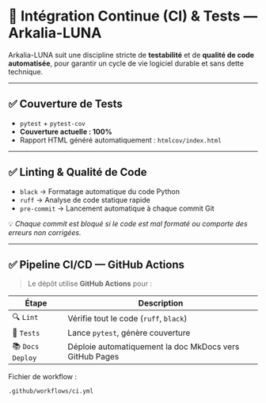 # 🧪 Intégration Continue (CI) & Tests — Arkalia-LUNA

Arkalia-LUNA suit une discipline stricte de **testabilité** et de **qualité de code automatisée**, pour garantir un cycle de vie logiciel durable et sans dette technique.

---

## ✅ Couverture de Tests

- `pytest` + `pytest-cov`
- **Couverture actuelle : 100%**
- Rapport HTML généré automatiquement : `htmlcov/index.html`

---

## ✅ Linting & Qualité de Code

- `black` → Formatage automatique du code Python
- `ruff` → Analyse de code statique rapide
- `pre-commit` → Lancement automatique à chaque commit Git

💡 *Chaque commit est bloqué si le code est mal formaté ou comporte des erreurs non corrigées.*

---

## ✅ Pipeline CI/CD — GitHub Actions

> Le dépôt utilise **GitHub Actions** pour :

| Étape             | Description                                  |
|-------------------|----------------------------------------------|
| 🔍 `Lint`         | Vérifie tout le code (`ruff`, `black`)       |
| 🧪 `Tests`        | Lance `pytest`, génère couverture            |
| 📚 `Docs Deploy` | Déploie automatiquement la doc MkDocs vers GitHub Pages |

Fichier de workflow :
```bash
.github/workflows/ci.yml
